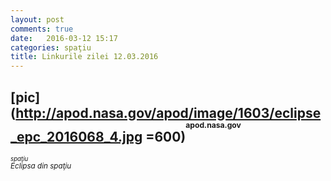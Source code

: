 ```yaml
---
layout: post
comments: true
date:   2016-03-12 15:17
categories: spaţiu
title: Linkurile zilei 12.03.2016
---
```


## [pic](http://apod.nasa.gov/apod/image/1603/eclipse_epc_2016068_4.jpg =600)<sup><sup><sup>apod.nasa.gov</sup></sup></sup>  
_<sup><sup>spaţiu</sup></sup>_  
_<sup>Eclipsa din spaţiu</sup>_  


